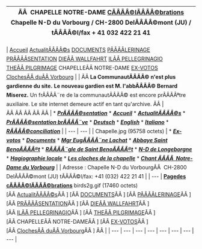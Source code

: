 

| ÃÂ  CHAPELLE NOTRE-DAME  [CÃÂÃÂ©lÃÂÃÂ©brations](actualites/semaine.htm)  Chapelle N-D du Vorbourg / CH-2800 DelÃÂÃÂ©mont (JU) / tÃÂÃÂ©l/fax + 41 032 422 21 41 |
| --- |

| [Accueil](index.htm) [ActualitÃÂÃÂ©s](actualites/actualite.htm) [DOCUMENTS](documents/index.htm) [PÃÂÃÂLERINAGE](02.htm) [PRÃÂÃÂSENTATION](presentfrbr/index.htm) [DIEÃÂ WALLFAHRT](allemand/index.htm) [ILÃÂ PELLEGRINAGIO](italien/index.htm) [THEÃÂ PILGRIMAGE](anglais/index.htm) CHAPELLEÃÂ NOTRE-DAME [EX-VOTOS](exvotos/index.htm) [ClochesÃÂ duÃÂ Vorbourg](10.htm) |  | ÃÂ  **La CommunautÃÂÃÂ© n'est plus gardienne du site.**  **Le nouveau gardien est M. l'abbÃÂÃÂ© Bernard Miserez.**  Un frÃÂÃÂ¨re de la communautÃÂÃÂ© est encore prÃÂÃÂªtre auxiliaire.  Le site internet demeure actif en tant qu'archive.  ÃÂ   | ÃÂ ÃÂ ÃÂ ÃÂ ÃÂ | * [***PrÃÂÃÂ©sentation***](02.htm) * [***Accueil***](08.htm) * [***ActualitÃÂÃÂ©s***](actualites/actualite.htm) * ***[PrÃÂÃÂ©sentation brÃÂÃÂ¨ve](presentfrbr/index.htm)*** * [***Deutsch***](allemand/index.htm) * ***[English](anglais/index.htm)*** * [***Italiano***](italien/index.htm) * [***RÃÂÃÂ©conciliation***](actualites/reconciliation/index.html) | | --- | --- | | Chapelle.jpg (95758 octets) | * ***[Ex-votos](http://www.abbaye-saint-benoit.ch/vorbourg/exvotos/)*** * ***[Documents](documents/index.htm)*** * ***[Mgr   EugÃÂÃÂ¨ne Lachat](../saints/lachat/index.htm)*** * ***[Abbaye Saint BenoÃÂÃÂ®t](../accueil.htm)*** * [***RÃÂÃÂ¨gle de Saint BenoÃÂÃÂ®t***](../benoit/index.htm) * [***N-D de   Longeborgne***](../longeborgne/index.html) * ***[Hagiographie locale](../hagiographie/index.htm#jurast)*** * ***[Les   cloches de la chapelle](10.htm)*** * ***[Chant ÃÂÃÂ  Notre-Dame du   Vorbourg](ndduvorbourg.wav)*** |    | Adresse : Chapelle N-D du VorbourgÃÂ  CH-2800 DelÃÂÃÂ©mont (JU) tÃÂÃÂ©l/fax: +41 (032) 422 21 41 | | --- |   [**Page**](actualites/semaine.htm)**[des cÃÂÃÂ©lÃÂÃÂ©brations](actualites/semaine.htm)**  birds2g.gif (17460 octets)  [ÃÂ [ActualitÃÂÃÂ©s](actualites/actualite.htm)ÃÂ ] [ÃÂ [DOCUMENTS](documents/index.htm)ÃÂ ] [ÃÂ [PÃÂÃÂLERINAGE](02.htm)ÃÂ ] [ÃÂ [PRÃÂÃÂSENTATION](presentfrbr/index.htm)ÃÂ ] [ÃÂ [DIEÃÂ WALLFAHRT](allemand/index.htm)ÃÂ ] [ÃÂ [ILÃÂ PELLEGRINAGIO](italien/index.htm)ÃÂ ] [ÃÂ [THEÃÂ PILGRIMAGE](anglais/index.htm)ÃÂ ] [ÃÂ CHAPELLEÃÂ NOTRE-DAMEÃÂ ] [ÃÂ [EX-VOTOS](exvotos/index.htm)ÃÂ ] [ÃÂ [ClochesÃÂ duÃÂ Vorbourg](10.htm)ÃÂ ]  ÃÂ |
| --- | --- | --- | --- | --- | --- | --- | --- |

